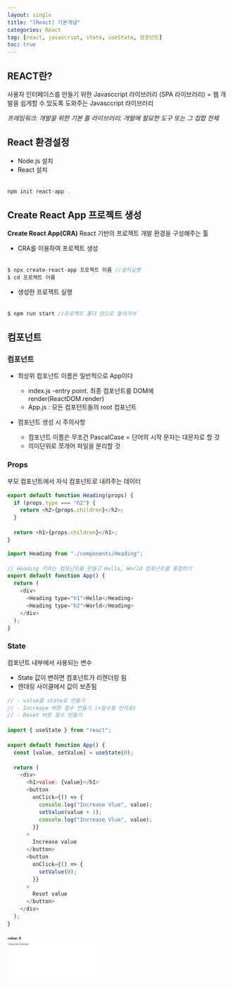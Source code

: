 ```yaml
---
layout: single
title: "[React] 기본개념"
categories: React
tag: [react, javascript, state, useState, 컴포넌트]
toc: true
---
```


## REACT란?

사용자 인터페이스를 만들기 위한 Javasccript 라이브러리 (SPA 라이브러리)
= 웹 개발을 쉽게할 수 있도록 도와주는 Javasccript 라이브러리

_프레임워크: 개발을 위한 기본 틀_
_라이브러리: 개발에 필요한 도구 또는 그 집합 전체_

## React 환경설정

- Node.js 설치
- React 설치

```javascript

npm init react-app .

```

## Create React App 프로젝트 생성

**Create React App(CRA)**
React 기반의 프로젝트 개발 환경을 구성해주는 툴

- CRA를 이용하여 프로젝트 생성

```javascript

$ npx create-react-app 프로젝트 이름 //설치실행
$ cd 프로젝트 이름

```

- 생성한 프로젝트 실행

```javascript

$ npm run start //프로젝트 폴더 안으로 들어가서

```

## 컴포넌트

### 컴포넌트

- 최상위 컴포넌트 이름은 일반적으로 App이다

  - index.js -entry point. 최종 컴포넌트를 DOM에 render(ReactDOM.render)
  - App.js : 모든 컴포턴트들의 root 컴포넌트

- 컴포넌트 생성 시 주의사항
  - 컴포넌트 이름은 무조건 PascalCase = 단어의 시작 문자는 대문자로 할 것
  - 의미단위로 쪼개어 파일을 분리할 것

### Props

부모 컴포넌트에서 자식 컴포넌트로 내려주는 데이터

```javascript
export default function Heading(props) {
  if (props.type === "h2") {
    return <h2>{props.children}</h2>;
  }

  return <h1>{props.children}</h1>;
}
```

```javascript
import Heading from "./components/Heading";

// Heading 이라는 컴포넌트를 만들고 Hello, World 컴포넌트를 통합하기
export default function App() {
  return (
    <div>
      <Heading type="h1">Hello</Heading>
      <Heading type="h2">World</Heading>
    </div>
  );
}
```

### State

컴포넌트 내부에서 사용되는 변수

- State 값이 변하면 컴포넌트가 리렌더링 됨
- 렌데링 사이클에서 값이 보존됨

```javascript
// - value를 state로 만들기
// - Increase 버튼 함수 만들기 (+함수형 인자로)
// - Reset 버튼 함수 만들기

import { useState } from "react";

export default function App() {
  const [value, setValue] = useState(0);

  return (
    <div>
      <h1>value: {value}</h1>
      <button
        onClick={() => {
          console.log("Increase Vlue", value);
          setValue(value + 1);
          console.log("Increase Vlue", value);
        }}
      >
        Increase value
      </button>
      <button
        onClick={() => {
          setValue(0);
        }}
      >
        Reset value
      </button>
    </div>
  );
}
```

<img width="200" src="../assets/images/reactImg/20221010_value-add-resetBtn.png" alt="react_Img">
